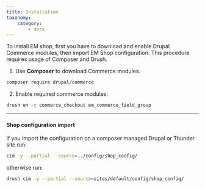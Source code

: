 ```yaml
---
title: Installation
taxonomy:
    category:
        - docs
---
```


To install EM shop, first you have to download and enable Drupal Commerce modules, then import EM Shop configuration. This procedure requires usage of Composer and Drush.

1. Use **Composer** to download Commerce modules. 

```sh
composer require drupal/commerce
```

2. Enable required commerce modules:

```sh
drush en -y commerce_checkout em_commerce_field_group
```

---

#### Shop configuration import

If you import the configuration on a composer managed Drupal or Thunder site run:

```sh
cim -y --partial --source=../config/shop_config/
```

otherwise run:

```sh
drush cim -y --partial --source=sites/default/config/shop_config/
```

